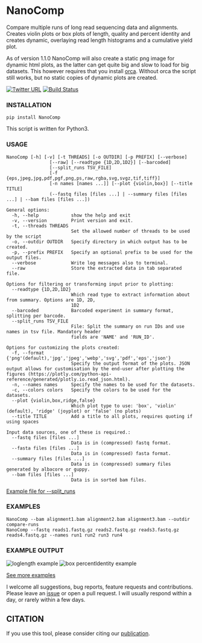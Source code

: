 # NanoComp


Compare multiple runs of long read sequencing data and alignments. Creates violin plots or box plots of length, quality and percent identity and creates dynamic, overlaying read length histograms and a cumulative yield plot.

As of version 1.1.0 NanoComp will also create a static png image for dynamic html plots, as the latter can get quite big and slow to load for big datasets. This however requires that you install [orca](https://github.com/plotly/orca). Without orca the script still works, but no static copies of dynamic plots are created.

[![Twitter URL](https://img.shields.io/twitter/url/https/twitter.com/wouter_decoster.svg?style=social&label=Follow%20%40wouter_decoster)](https://twitter.com/wouter_decoster)
[![Build Status](https://travis-ci.org/wdecoster/nanocomp.svg?branch=master)](https://travis-ci.org/wdecoster/nanocomp)

### INSTALLATION
`pip install NanoComp`  

This script is written for Python3.

### USAGE
```
NanoComp [-h] [-v] [-t THREADS] [-o OUTDIR] [-p PREFIX] [--verbose]
                [--raw] [--readtype {1D,2D,1D2}] [--barcoded]
                [--split_runs TSV_FILE]
                [-f {eps,jpeg,jpg,pdf,pgf,png,ps,raw,rgba,svg,svgz,tif,tiff}]
                [-n names [names ...]] [--plot {violin,box}] [--title TITLE]
                (--fastq files [files ...] | --summary files [files ...] | --bam files [files ...])

General options:
  -h, --help            show the help and exit
  -v, --version         Print version and exit.
  -t, --threads THREADS
                        Set the allowed number of threads to be used by the script
  -o, --outdir OUTDIR   Specify directory in which output has to be created.
  -p, --prefix PREFIX   Specify an optional prefix to be used for the output files.
  --verbose             Write log messages also to terminal.
  --raw                 Store the extracted data in tab separated file.

Options for filtering or transforming input prior to plotting:
  --readtype {1D,2D,1D2}
                        Which read type to extract information about from summary. Options are 1D, 2D,
                        1D2
  --barcoded            Barcoded experiment in summary format, splitting per barcode.
  --split_runs TSV_FILE
                        File: Split the summary on run IDs and use names in tsv file. Mandatory header
                        fields are 'NAME' and 'RUN_ID'.

Options for customizing the plots created:
  -f, --format {'png'(default),'jpg','jpeg','webp','svg','pdf','eps','json'}
                        Specify the output format of the plots. JSON output allows for customisation by the end-user after plotting the figures (https://plotly.com/python-api-reference/generated/plotly.io.read_json.html).
  -n, --names names     Specify the names to be used for the datasets.
  -c, --colors colors   Specify the colors to be used for the datasets.
  --plot {violin,box,ridge,false}
                        Which plot type to use: 'box', 'violin' (default), 'ridge' (joyplot) or 'false' (no plots)
  --title TITLE         Add a title to all plots, requires quoting if using spaces

Input data sources, one of these is required.:
  --fastq files [files ...]
                        Data is in (compressed) fastq format.
  --fasta files [files ...]
                        Data is in (compressed) fasta format.
  --summary files [files ...]
                        Data is in (compressed) summary files generated by albacore or guppy.
  --bam files [files ...]
                        Data is in sorted bam files.

```

[Example file for --split_runs](https://github.com/wdecoster/nanocomp/blob/master/extra/split_file.tsv)






### EXAMPLES
```
NanoComp --bam alignment1.bam alignment2.bam alignment3.bam --outdir compare-runs
NanoComp --fastq reads1.fastq.gz reads2.fastq.gz reads3.fastq.gz reads4.fastq.gz --names run1 run2 run3 run4
```


### EXAMPLE OUTPUT
![loglength example](https://github.com/wdecoster/nanocomp/blob/master/examples/NanoComp_log_length.png)
![box percentIdentity example](https://github.com/wdecoster/nanocomp/blob/master/examples/box_NanoComp_percentIdentity.png)

[See more examples](https://github.com/wdecoster/nanocomp/tree/master/examples)

I welcome all suggestions, bug reports, feature requests and contributions. Please leave an [issue](https://github.com/wdecoster/nanocomp/issues) or open a pull request. I will usually respond within a day, or rarely within a few days.


## CITATION
If you use this tool, please consider citing our [publication](https://academic.oup.com/bioinformatics/advance-article/doi/10.1093/bioinformatics/bty149/4934939).
